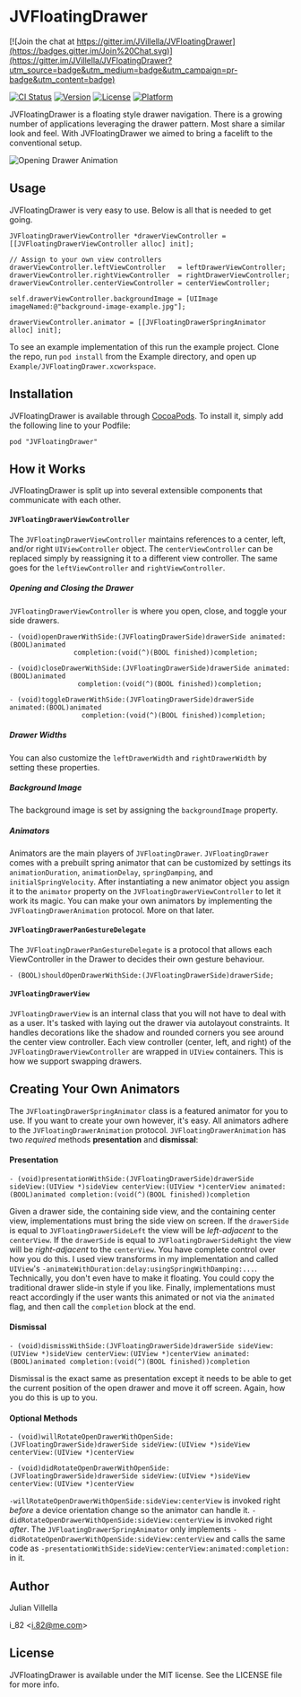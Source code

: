 # JVFloatingDrawer

[![Join the chat at https://gitter.im/JVillella/JVFloatingDrawer](https://badges.gitter.im/Join%20Chat.svg)](https://gitter.im/JVillella/JVFloatingDrawer?utm_source=badge&utm_medium=badge&utm_campaign=pr-badge&utm_content=badge)

[![CI Status](http://img.shields.io/travis/JVillella/JVFloatingDrawer.svg?style=flat)](https://travis-ci.org/JVillella/JVFloatingDrawer)
[![Version](https://img.shields.io/cocoapods/v/JVFloatingDrawer.svg?style=flat)](http://cocoadocs.org/docsets/JVFloatingDrawer)
[![License](https://img.shields.io/cocoapods/l/JVFloatingDrawer.svg?style=flat)](http://cocoadocs.org/docsets/JVFloatingDrawer)
[![Platform](https://img.shields.io/cocoapods/p/JVFloatingDrawer.svg?style=flat)](http://cocoadocs.org/docsets/JVFloatingDrawer)

JVFloatingDrawer is a floating style drawer navigation. There is a growing number of applications leveraging the drawer pattern. Most share a similar look and feel. With JVFloatingDrawer we aimed to bring a facelift to the conventional setup.

![Opening Drawer Animation](http://jvillella.github.io/JVFloatingDrawer/Screenshots/animated-drawer-open-portrait.gif "Opening Drawer")


## Usage

JVFloatingDrawer is very easy to use. Below is all that is needed to get going.
    
    JVFloatingDrawerViewController *drawerViewController = [[JVFloatingDrawerViewController alloc] init];
    
    // Assign to your own view controllers
    drawerViewController.leftViewController   = leftDrawerViewController;
    drawerViewController.rightViewController  = rightDrawerViewController;
    drawerViewController.centerViewController = centerViewController;
    
    self.drawerViewController.backgroundImage = [UIImage imageNamed:@"background-image-example.jpg"];
    
    drawerViewController.animator = [[JVFloatingDrawerSpringAnimator alloc] init];
    
To see an example implementation of this run the example project. Clone the repo, run `pod install` from the Example directory, and open up `Example/JVFloatingDrawer.xcworkspace`.

## Installation

JVFloatingDrawer is available through [CocoaPods](http://cocoapods.org). To install
it, simply add the following line to your Podfile:

    pod "JVFloatingDrawer"

## How it Works

JVFloatingDrawer is split up into several extensible components that communicate with each other.

#### `JVFloatingDrawerViewController`

The `JVFloatingDrawerViewController` maintains references to a center, left, and/or right `UIViewController` object. The `centerViewController` can be replaced simply by reassigning it to a different view controller. The same goes for the `leftViewController` and `rightViewController`.

##### Opening and Closing the Drawer

`JVFloatingDrawerViewController` is where you open, close, and toggle your side drawers.

    - (void)openDrawerWithSide:(JVFloatingDrawerSide)drawerSide animated:(BOOL)animated
                    completion:(void(^)(BOOL finished))completion;
    
    - (void)closeDrawerWithSide:(JVFloatingDrawerSide)drawerSide animated:(BOOL)animated
                     completion:(void(^)(BOOL finished))completion;
    
    - (void)toggleDrawerWithSide:(JVFloatingDrawerSide)drawerSide animated:(BOOL)animated
                      completion:(void(^)(BOOL finished))completion;
    
##### Drawer Widths
    
You can also customize the `leftDrawerWidth` and `rightDrawerWidth` by setting these properties.

##### Background Image

The background image is set by assigning the `backgroundImage` property.

##### Animators

Animators are the main players of `JVFloatingDrawer`. `JVFloatingDrawer` comes with a prebuilt spring animator that can be customized by settings its `animationDuration`, `animationDelay`, `springDamping`, and `initialSpringVelocity`. After instantiating a new animator object you assign it to the `animator` property on the `JVFloatingDrawerViewController` to let it work its magic. You can make your own animators by implementing the `JVFloatingDrawerAnimation` protocol. More on that later.

#### `JVFloatingDrawerPanGestureDelegate`

The `JVFloatingDrawerPanGestureDelegate` is a protocol that allows each ViewController in the Drawer to decides their own gesture behaviour.

    - (BOOL)shouldOpenDrawerWithSide:(JVFloatingDrawerSide)drawerSide;

#### `JVFloatingDrawerView`

`JVFloatingDrawerView` is an internal class that you will not have to deal with as a user. It's tasked with laying out the drawer via autolayout constraints. It handles decorations like the shadow and rounded corners you see around the center view controller. Each view controller (center, left, and right) of the `JVFloatingDrawerViewController` are wrapped in `UIView` containers. This is how we support swapping drawers.

## Creating Your Own Animators

The `JVFloatingDrawerSpringAnimator` class is a featured animator for you to use. If you want to create your own however, it's easy. All animators adhere to the `JVFloatingDrawerAnimation` protocol. `JVFloatingDrawerAnimation` has two *required* methods **presentation** and **dismissal**:

#### Presentation

`- (void)presentationWithSide:(JVFloatingDrawerSide)drawerSide sideView:(UIView *)sideView centerView:(UIView *)centerView animated:(BOOL)animated completion:(void(^)(BOOL finished))completion`

Given a drawer side, the containing side view, and the containing center view, implementations must bring the side view on screen. If the `drawerSide` is equal to `JVFloatingDrawerSideLeft` the view will be *left-adjacent* to the  `centerView`. If the `drawerSide` is equal to `JVFloatingDrawerSideRight` the view will be *right-adjacent* to the  `centerView`. You have complete control over how you do this. I used view transforms in my implementation and called `UIView`'s `-animateWithDuration:delay:usingSpringWithDamping:...`. Technically, you don't even have to make it floating. You could copy the traditional drawer slide-in style if you like. Finally, implementations must react accordingly if the user wants this animated or not via the `animated` flag, and then call the `completion` block at the end.

#### Dismissal

`- (void)dismissWithSide:(JVFloatingDrawerSide)drawerSide sideView:(UIView *)sideView centerView:(UIView *)centerView animated:(BOOL)animated completion:(void(^)(BOOL finished))completion`

Dismissal is the exact same as presentation except it needs to be able to get the current position of the open drawer and move it off screen. Again, how you do this is up to you.

#### Optional Methods

`- (void)willRotateOpenDrawerWithOpenSide:(JVFloatingDrawerSide)drawerSide sideView:(UIView *)sideView centerView:(UIView *)centerView`

`- (void)didRotateOpenDrawerWithOpenSide:(JVFloatingDrawerSide)drawerSide sideView:(UIView *)sideView centerView:(UIView *)centerView`

`-willRotateOpenDrawerWithOpenSide:sideView:centerView` is invoked right *before* a device orientation change so the animator can handle it. `-didRotateOpenDrawerWithOpenSide:sideView:centerView` is invoked right *after*. The `JVFloatingDrawerSpringAnimator` only implements `-didRotateOpenDrawerWithOpenSide:sideView:centerView` and calls the same code as `-presentationWithSide:sideView:centerView:animated:completion:` in it.

## Author

Julian Villella

i_82 \<i.82@me.com\>

## License

JVFloatingDrawer is available under the MIT license. See the LICENSE file for more info.
